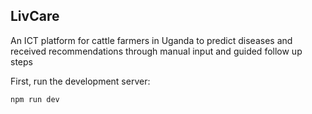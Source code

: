 

## LivCare


An ICT platform for cattle farmers in Uganda to predict diseases and received recommendations through manual input and guided follow up steps

First, run the development server:

```bash
npm run dev
```
